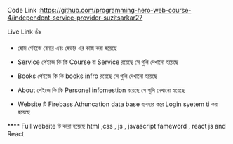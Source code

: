 
Code Link :https://github.com/programming-hero-web-course-4/independent-service-provider-suzitsarkar27

Live Link 👍 



* হোম পেইজে বেনার এবং হেডার এর কাজ করা হয়েছে
* Service পেইজে কি কি Course বা Service রয়েছে সে গুলি দেখানো  হয়েছে

* Books  পেইজে কি কি  books infro  রয়েছে সে গুলি দেখানো  হয়েছে
* About  পেইজে কি কি  Personel infomestion  রয়েছে সে গুলি দেখানো  হয়েছে

* Website টি Firebass Athuncation data base ব্যবহার করে Login syetem ti  করা হয়েছে

**** Full website টি কারা হয়েছে  html ,css , js , jsvascript fameword , react js  and React
